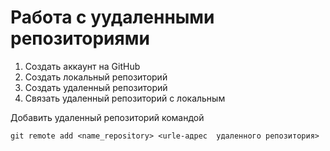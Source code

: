 # Работа с уудаленными репозиториями
 1. Создать аккаунт на  GitHub
 2. Создать локальный репозиторий
 3. Создать удаленный репозиторий
 4. Связать удаленный репозиторий с локальным
 
 Добавить удаленный репозиторий командой
 ```
 git remote add <name_repository> <urle-адрес  удаленного репозитория>
 ```
 

